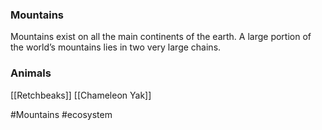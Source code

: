 ### Mountains
Mountains exist on all the main continents of the earth. A large portion of the world’s mountains lies in two very large chains.

### Animals
[[Retchbeaks]]
[[Chameleon Yak]]

#Mountains #ecosystem 
